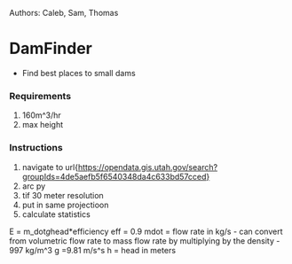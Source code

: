 Authors: Caleb, Sam, Thomas

# DamFinder
* Find best places to small dams

### Requirements
1. 160m^3/hr
1. max height

### Instructions
1. navigate to url{https://opendata.gis.utah.gov/search?groupIds=4de5aefb5f6540348da4c633bd57cced}
1. arc py
1. tif 30 meter resolution
1. put in same projectioon
1. calculate statistics 


E = m_dot*g*head*efficiency
eff = 0.9
mdot = flow rate in kg/s
        - can convert from volumetric flow rate to mass flow rate by multiplying by the density - 997 kg/m^3 
g  =9.81 m/s^s
h = head in meters 